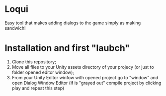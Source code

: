 # Loqui
Easy tool that makes adding dialogs to the game simply as making sandwich!


# Installation and first "laubch"
1. Clone this repository;
2. Move all files to your Unity assets directory of your projecy (or just to folder opened editor window);
3. From your Unity Editor winfow with opened project go to "window" and open Dialog Window Editor (if is "grayed out" compile project by clicking play and repeat this step)

